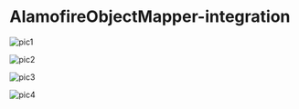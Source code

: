 # AlamofireObjectMapper-integration

![pic1](https://cloud.githubusercontent.com/assets/12902041/20246704/cbd09afa-a9b4-11e6-87da-7c3725446fd0.png)

![pic2](https://cloud.githubusercontent.com/assets/12902041/20246706/dc3dc41c-a9b4-11e6-892d-55bf675658ba.png)

![pic3](https://cloud.githubusercontent.com/assets/12902041/20246709/efb3253c-a9b4-11e6-941a-448fa067e9bd.png)

![pic4](https://cloud.githubusercontent.com/assets/12902041/20246711/fa358360-a9b4-11e6-8dc4-17618c989f3d.png)
